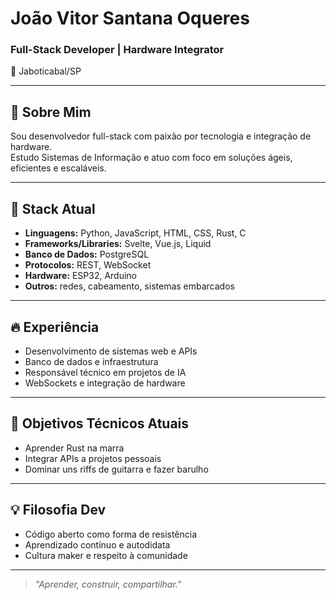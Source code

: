 # João Vitor Santana Oqueres
### Full-Stack Developer | Hardware Integrator

📍 Jaboticabal/SP  

---

## 🧠 Sobre Mim

Sou desenvolvedor full-stack com paixão por tecnologia e integração de hardware.  
Estudo Sistemas de Informação e atuo com foco em soluções ágeis, eficientes e escaláveis.

---

## 🚀 Stack Atual

- **Linguagens:** Python, JavaScript, HTML, CSS, Rust, C  
- **Frameworks/Libraries:** Svelte, Vue.js, Liquid  
- **Banco de Dados:** PostgreSQL  
- **Protocolos:** REST, WebSocket  
- **Hardware:** ESP32, Arduino  
- **Outros:** redes, cabeamento, sistemas embarcados

---

## 🔥 Experiência

- Desenvolvimento de sistemas web e APIs  
- Banco de dados e infraestrutura  
- Responsável técnico em projetos de IA  
- WebSockets e integração de hardware

---

## 🎯 Objetivos Técnicos Atuais

- Aprender Rust na marra  
- Integrar APIs a projetos pessoais  
- Dominar uns riffs de guitarra e fazer barulho

---

## 💡 Filosofia Dev

- Código aberto como forma de resistência  
- Aprendizado contínuo e autodidata  
- Cultura maker e respeito à comunidade

---

> _"Aprender, construir, compartilhar."_
